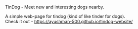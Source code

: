 TinDog - Meet new and interesting dogs nearby. <br>

A simple web-page for tindog (kind of like tinder for dogs). <br>
Check it out - https://ayushman-500.github.io/tindog-website/
